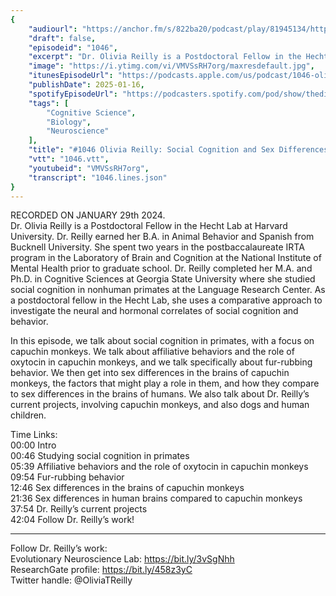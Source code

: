 ```yaml
---
{
	"audiourl": "https://anchor.fm/s/822ba20/podcast/play/81945134/https%3A%2F%2Fd3ctxlq1ktw2nl.cloudfront.net%2Fstaging%2F2024-0-29%2F2296175b-9c8a-1030-5939-9beed9ce2f70.m4a",
	"draft": false,
	"episodeid": "1046",
	"excerpt": "Dr. Olivia Reilly is a Postdoctoral Fellow in the Hecht Lab at Harvard University. Dr. Reilly earned her B.A. in Animal Behavior and Spanish from Bucknell University. She spent two years in the postbaccalaureate IRTA program in the Laboratory of Brain and Cognition at the National Institute of Mental Health prior to graduate school. Dr. Reilly completed her M.A. and Ph.D. in Cognitive Sciences at Georgia State University where she studied social cognition in nonhuman primates at the Language Research Center. As a postdoctoral fellow in the Hecht Lab, she uses a comparative approach to investigate the neural and hormonal correlates of social cognition and behavior.",
	"image": "https://i.ytimg.com/vi/VMVSsRH7org/maxresdefault.jpg",
	"itunesEpisodeUrl": "https://podcasts.apple.com/us/podcast/1046-olivia-reilly-social-cognition-and-sex/id1451347236?i=1000684282365&uo=4",
	"publishDate": 2025-01-16,
	"spotifyEpisodeUrl": "https://podcasters.spotify.com/pod/show/thedissenter/episodes/1046-Olivia-Reilly-Social-Cognition-and-Sex-Differences-in-the-Brains-of-Capuchin-Monkeys-e2f393e",
	"tags": [
		"Cognitive Science",
		"Biology",
		"Neuroscience"
	],
	"title": "#1046 Olivia Reilly: Social Cognition and Sex Differences in the Brains of Capuchin Monkeys",
	"vtt": "1046.vtt",
	"youtubeid": "VMVSsRH7org",
	"transcript": "1046.lines.json"
}
---
```

RECORDED ON JANUARY 29th 2024.  
Dr. Olivia Reilly is a Postdoctoral Fellow in the Hecht Lab at Harvard University. Dr. Reilly earned her B.A. in Animal Behavior and Spanish from Bucknell University. She spent two years in the postbaccalaureate IRTA program in the Laboratory of Brain and Cognition at the National Institute of Mental Health prior to graduate school. Dr. Reilly completed her M.A. and Ph.D. in Cognitive Sciences at Georgia State University where she studied social cognition in nonhuman primates at the Language Research Center. As a postdoctoral fellow in the Hecht Lab, she uses a comparative approach to investigate the neural and hormonal correlates of social cognition and behavior.

In this episode, we talk about social cognition in primates, with a focus on capuchin monkeys. We talk about affiliative behaviors and the role of oxytocin in capuchin monkeys, and we talk specifically about fur-rubbing behavior. We then get into sex differences in the brains of capuchin monkeys, the factors that might play a role in them, and how they compare to sex differences in the brains of humans. We also talk about Dr. Reilly’s current projects, involving capuchin monkeys, and also dogs and human children.

Time Links:  
<time>00:00</time> Intro  
<time>00:46</time> Studying social cognition in primates  
<time>05:39</time> Affiliative behaviors and the role of oxytocin in capuchin monkeys  
<time>09:54</time> Fur-rubbing behavior  
<time>12:46</time> Sex differences in the brains of capuchin monkeys  
<time>21:36</time> Sex differences in human brains compared to capuchin monkeys  
<time>37:54</time> Dr. Reilly’s current projects  
<time>42:04</time> Follow Dr. Reilly’s work!

---

Follow Dr. Reilly’s work:  
Evolutionary Neuroscience Lab: https://bit.ly/3vSgNhh  
ResearchGate profile: https://bit.ly/458z3yC  
Twitter handle: @OliviaTReilly
